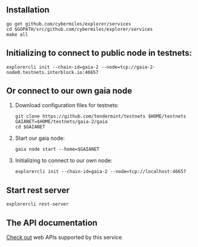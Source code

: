## Installation

```shell
go get github.com/cybermiles/explorer/services
cd $GOPATH/src/github.com/cybermiles/explorer/services
make all
```

## Initializing to connect to public node in testnets:

```shell
explorercli init --chain-id=gaia-2 --node=tcp://gaia-2-node0.testnets.interblock.io:46657
```

## Or connect to our own gaia node

1. Download configuration files for testnets:

   ```shell
   git clone https://github.com/tendermint/testnets $HOME/testnets
   GAIANET=$HOME/testnets/gaia-2/gaia
   cd $GAIANET
   ```

2. Start our gaia node:

   ```
   gaia node start --home=$GAIANET
   ```

3. Initializing to connect to our own node:

   ```shell
   explorercli init --chain-id=gaia-2 --node=tcp://localhost:46657
   ```

## Start rest server

```shell
explorercli rest-server
```

## The API documentation

[Check out](https://explorerservices.docs.apiary.io/#reference) web APIs supported by this service.


